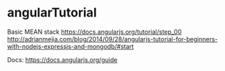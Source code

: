 # angularTutorial
Basic MEAN stack
https://docs.angularjs.org/tutorial/step_00
http://adrianmejia.com/blog/2014/09/28/angularjs-tutorial-for-beginners-with-nodejs-expressjs-and-mongodb/#start

Docs: https://docs.angularjs.org/guide
